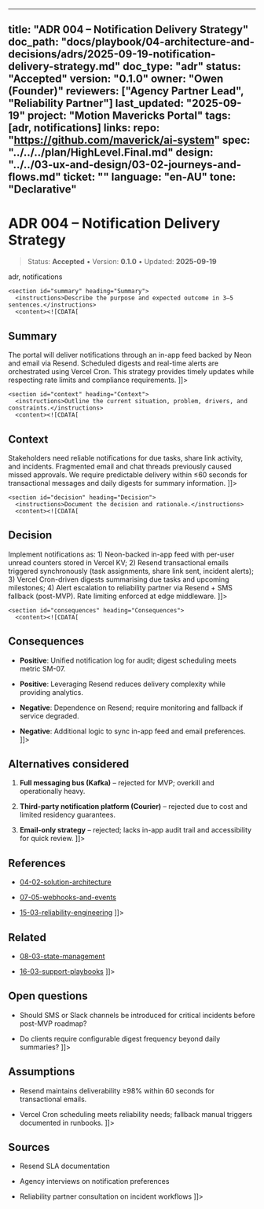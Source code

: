 <!-- ai:managed start file="docs/playbook/04-architecture-and-decisions/adrs/2025-09-19-notification-delivery-strategy.md" responsibility="docs" strategy="replace" -->
---
title: "ADR 004 – Notification Delivery Strategy"
doc_path: "docs/playbook/04-architecture-and-decisions/adrs/2025-09-19-notification-delivery-strategy.md"
doc_type: "adr"
status: "Accepted"
version: "0.1.0"
owner: "Owen (Founder)"
reviewers: ["Agency Partner Lead", "Reliability Partner"]
last_updated: "2025-09-19"
project: "Motion Mavericks Portal"
tags: [adr, notifications]
links:
  repo: "https://github.com/maverick/ai-system"
  spec: "../../../plan/HighLevel.Final.md"
  design: "../../03-ux-and-design/03-02-journeys-and-flows.md"
  ticket: "<PLACEHOLDER>"
language: "en-AU"
tone: "Declarative"
---

# ADR 004 – Notification Delivery Strategy

> Status: **Accepted** • Version: **0.1.0** • Updated: **2025-09-19**

<doc xmlns="urn:docs:universal"
     type="adr"
     path="docs/playbook/04-architecture-and-decisions/adrs/2025-09-19-notification-delivery-strategy.md"
     version="0.1.0"
     status="Accepted"
     owner="Owen (Founder)">

  <meta>
    <link rel="repo" href="https://github.com/maverick/ai-system"/>
    <link rel="spec" href="../../../plan/HighLevel.Final.md"/>
    <link rel="design" href="../../03-ux-and-design/03-02-journeys-and-flows.md"/>
    <tags>adr, notifications</tags>
  </meta>

  <sections>

    <section id="summary" heading="Summary">
      <instructions>Describe the purpose and expected outcome in 3–5 sentences.</instructions>
      <content><![CDATA[
## Summary
The portal will deliver notifications through an in-app feed backed by Neon and email via Resend. Scheduled digests and real-time alerts are orchestrated using Vercel Cron. This strategy provides timely updates while respecting rate limits and compliance requirements.
]]></content>
    </section>

    <section id="context" heading="Context">
      <instructions>Outline the current situation, problem, drivers, and constraints.</instructions>
      <content><![CDATA[
## Context
Stakeholders need reliable notifications for due tasks, share link activity, and incidents. Fragmented email and chat threads previously caused missed approvals. We require predictable delivery within ≤60 seconds for transactional messages and daily digests for summary information.
]]></content>
    </section>

    <section id="decision" heading="Decision">
      <instructions>Document the decision and rationale.</instructions>
      <content><![CDATA[
## Decision
Implement notifications as: 1) Neon-backed in-app feed with per-user unread counters stored in Vercel KV; 2) Resend transactional emails triggered synchronously (task assignments, share link sent, incident alerts); 3) Vercel Cron-driven digests summarising due tasks and upcoming milestones; 4) Alert escalation to reliability partner via Resend + SMS fallback (post-MVP). Rate limiting enforced at edge middleware.
]]></content>
    </section>

    <section id="consequences" heading="Consequences">
      <content><![CDATA[
## Consequences
- **Positive**: Unified notification log for audit; digest scheduling meets metric SM-07.
- **Positive**: Leveraging Resend reduces delivery complexity while providing analytics.
- **Negative**: Dependence on Resend; require monitoring and fallback if service degraded.
- **Negative**: Additional logic to sync in-app feed and email preferences.
]]></content>
    </section>

    <section id="alternatives" heading="Alternatives considered">
      <content><![CDATA[
## Alternatives considered
1. **Full messaging bus (Kafka)** – rejected for MVP; overkill and operationally heavy.
2. **Third-party notification platform (Courier)** – rejected due to cost and limited residency guarantees.
3. **Email-only strategy** – rejected; lacks in-app audit trail and accessibility for quick review.
]]></content>
    </section>

    <section id="references" heading="References">
      <content><![CDATA[
## References
- [04-02-solution-architecture](../04-02-solution-architecture.md)
- [07-05-webhooks-and-events](../../07-apis-and-contracts/07-05-webhooks-and-events.md)
- [15-03-reliability-engineering](../../15-observability-and-reliability/15-03-reliability-engineering.md)
]]></content>
    </section>

    <section id="related" heading="Related">
      <content><![CDATA[
## Related
- [08-03-state-management](../../08-frontend/08-03-state-management.md)
- [16-03-support-playbooks](../../16-documentation-and-training/16-03-support-playbooks.md)
]]></content>
    </section>

    <section id="open_questions" heading="Open questions">
      <content><![CDATA[
## Open questions
- Should SMS or Slack channels be introduced for critical incidents before post-MVP roadmap?
- Do clients require configurable digest frequency beyond daily summaries?
]]></content>
    </section>

    <section id="assumptions" heading="Assumptions">
      <content><![CDATA[
## Assumptions
- Resend maintains deliverability ≥98% within 60 seconds for transactional emails.
- Vercel Cron scheduling meets reliability needs; fallback manual triggers documented in runbooks.
]]></content>
    </section>

    <section id="sources" heading="Sources">
      <content><![CDATA[
## Sources
- Resend SLA documentation
- Agency interviews on notification preferences
- Reliability partner consultation on incident workflows
]]></content>
    </section>

  </sections>
</doc>
<!-- ai:managed end -->
